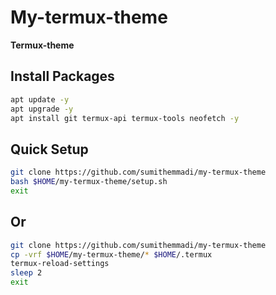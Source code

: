 # My-termux-theme
  <b>Termux-theme</b>
## Install Packages
```bash
apt update -y
apt upgrade -y
apt install git termux-api termux-tools neofetch -y
```
## Quick Setup
```bash
git clone https://github.com/sumithemmadi/my-termux-theme
bash $HOME/my-termux-theme/setup.sh
exit
```
## Or 
```bash
git clone https://github.com/sumithemmadi/my-termux-theme
cp -vrf $HOME/my-termux-theme/* $HOME/.termux
termux-reload-settings
sleep 2
exit
```
